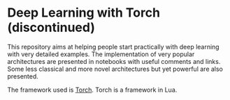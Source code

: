 # Deep Learning with Torch (discontinued)

This repository aims at helping people start practically with deep learning with very detailed examples. The implementation of very popular architectures are presented in notebooks with useful comments and links. Some less classical and more novel architectures but yet powerful are also presented.

The framework used is [Torch](https://github.com/torch/torch7). Torch is a framework in Lua.
